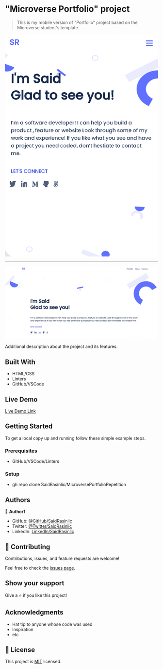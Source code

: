 # "Microverse Portfolio" project

> This is my mobile version of "Portfolio" project based on the Microverse student's template.

![screenshot](./images/mobile-version.png) <hr/>
![screenshot](./images/portfolio-desktop.png)

Additional description about the project and its features.

## Built With

- HTML/CSS
- Linters
- GitHub/VSCode

## Live Demo

[Live Demo Link](https://saidrasinlic.github.io/MicroversePortfolio/)

## Getting Started

To get a local copy up and running follow these simple example steps.

### Prerequisites

- GitHub/VSCode/Linters

### Setup

- gh repo clone SaidRasinlic/MicroversePortfolioRepetition

## Authors

👤 **Author1**

- GitHub: [@GitHub/SaidRasinlic](https://twitter.com/SaidRasinlic)
- Twitter: [@Twitter/SaidRasinlic](https://twitter.com/SaidRasinlic)
- LinkedIn: [LinkedIn/SaidRasinlic](https://www.linkedin.com/in/saidrasinlic)

## 🤝 Contributing

Contributions, issues, and feature requests are welcome!

Feel free to check the [issues page](../../issues/).

## Show your support

Give a ⭐️ if you like this project!

## Acknowledgments

- Hat tip to anyone whose code was used
- Inspiration
- etc

## 📝 License

This project is [MIT](LICENSE) licensed.
